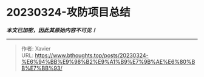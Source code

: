 # 20230324-攻防项目总结

_**本文已加密，因此其原始内容不可见！**_

---

> 作者: Xavier  
> URL: https://www.bthoughts.top/posts/20230324-%E6%94%BB%E9%98%B2%E9%A1%B9%E7%9B%AE%E6%80%BB%E7%BB%93/  

